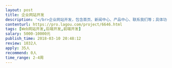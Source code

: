 ```yaml
---                
layout: post       
title: 企业网站开发           
description: '</br>企业网站开发，包含首页、新闻中心、产品中心、联系我们等；具体功能详聊；需要全栈开发、系统部署；语言采用PHP；</br>'     
contenturl: https://pro.lagou.com/project/6646.html      
tags: [Web网站开发,后端开发,前端开发]            
salary: 5000-10000元          
publish_time: 2018-03-10 20:48:12         
review: 1032人                   
apply: 35人                   
recommend: 0人                   
time_range: 2-4周              
---                 
```

